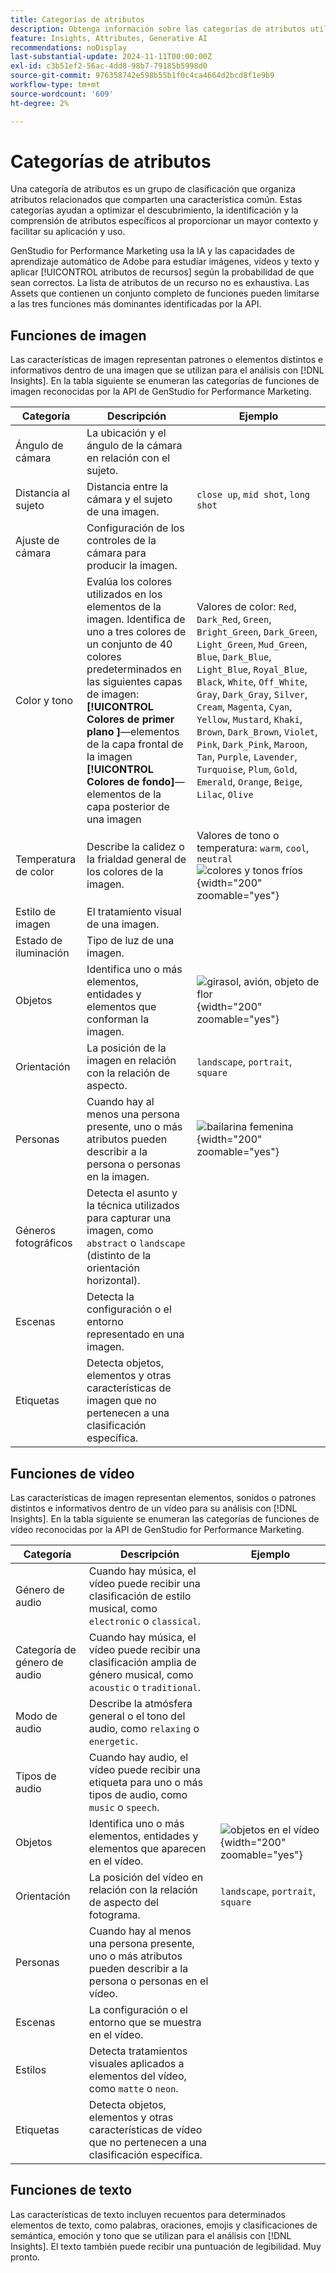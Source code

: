 ```yaml
---
title: Categorías de atributos
description: Obtenga información sobre las categorías de atributos utilizadas en GenStudio for Performance Marketing.
feature: Insights, Attributes, Generative AI
recommendations: noDisplay
last-substantial-update: 2024-11-11T00:00:00Z
exl-id: c3b51ef2-56ac-4dd8-98b7-79185b5998d0
source-git-commit: 976358742e598b55b1f0c4ca4664d2bcd8f1e9b9
workflow-type: tm+mt
source-wordcount: '609'
ht-degree: 2%

---
```


# Categorías de atributos

Una categoría de atributos es un grupo de clasificación que organiza atributos relacionados que comparten una característica común. Estas categorías ayudan a optimizar el descubrimiento, la identificación y la comprensión de atributos específicos al proporcionar un mayor contexto y facilitar su aplicación y uso.

GenStudio for Performance Marketing usa la IA y las capacidades de aprendizaje automático de Adobe para estudiar imágenes, vídeos y texto y aplicar [!UICONTROL atributos de recursos] según la probabilidad de que sean correctos. La lista de atributos de un recurso no es exhaustiva. Las Assets que contienen un conjunto completo de funciones pueden limitarse a las tres funciones más dominantes identificadas por la API.

## Funciones de imagen

Las características de imagen representan patrones o elementos distintos e informativos dentro de una imagen que se utilizan para el análisis con [!DNL Insights]. En la tabla siguiente se enumeran las categorías de funciones de imagen reconocidas por la API de GenStudio for Performance Marketing.

<!-- For the writer: turn off word wrap to work with these tables. Option + Z -->

| Categoría | Descripción | Ejemplo |
| ----------------------- | ----------------------------------------------------------------------------------------------------- | ------------------------------------------------------------------------------------------------------------------------------------------------------------------------------ |
| Ángulo de cámara | La ubicación y el ángulo de la cámara en relación con el sujeto. |                                                                                                                                                                                |
| Distancia al sujeto | Distancia entre la cámara y el sujeto de una imagen. | `close up`, `mid shot`, `long shot` |
| Ajuste de cámara | Configuración de los controles de la cámara para producir la imagen. |                                                                                                                                                                                |
| Color y tono | Evalúa los colores utilizados en los elementos de la imagen. Identifica de uno a tres colores de un conjunto de 40 colores predeterminados en las siguientes capas de imagen:<br>**[!UICONTROL Colores de primer plano ]**—elementos de la capa frontal de la imagen<br>**[!UICONTROL Colores de fondo]**—elementos de la capa posterior de una imagen | Valores de color: `Red`, `Dark_Red`, `Green`, `Bright_Green`, `Dark_Green`, `Light_Green`, `Mud_Green`, `Blue`, `Dark_Blue`, `Light_Blue`, `Royal_Blue`, `Black`, `White`, `Off_White`, `Gray`, `Dark_Gray`, `Silver`, `Cream`, `Magenta`, `Cyan`, `Yellow`, `Mustard`, `Khaki`, `Brown`, `Dark_Brown`, `Violet`, `Pink`, `Dark_Pink`, `Maroon`, `Tan`, `Purple`, `Lavender`, `Turquoise`, `Plum`, `Gold`, `Emerald`, `Orange`, `Beige`, `Lilac`, `Olive` |
| Temperatura de color | Describe la calidez o la frialdad general de los colores de la imagen. | Valores de tono o temperatura: `warm`, `cool`, `neutral`<br>![colores y tonos fríos](../../assets/category/image-color-temp.png){width="200" zoomable="yes"} |
| Estilo de imagen | El tratamiento visual de una imagen. |                                                                                                                                                                                |
| Estado de iluminación | Tipo de luz de una imagen. |                                                                                                                                                                                |
| Objetos | Identifica uno o más elementos, entidades y elementos que conforman la imagen. | ![girasol, avión, objeto de flor](../../assets/category/image-objects.png){width="200" zoomable="yes"} |
| Orientación | La posición de la imagen en relación con la relación de aspecto. | `landscape`, `portrait`, `square` |
| Personas | Cuando hay al menos una persona presente, uno o más atributos pueden describir a la persona o personas en la imagen. | ![bailarina femenina](../../assets/category/image-people.png){width="200" zoomable="yes"} |
| Géneros fotográficos | Detecta el asunto y la técnica utilizados para capturar una imagen, como `abstract` o `landscape` (distinto de la orientación horizontal). |           |
| Escenas | Detecta la configuración o el entorno representado en una imagen. |                                             |
| Etiquetas | Detecta objetos, elementos y otras características de imagen que no pertenecen a una clasificación específica. |                                      |

<!-- Not yet approved by legal
| Attention distribution  | The level of viewer attention spread across an image.                                                 | `high`, `medium`, `low`                                                                                                                                                                                                    |
| Content density         | The amount of information or detail in an image.                                                      | `high`, `medium`, `low`                                                                                                                                                                                                    |
-->

## Funciones de vídeo

Las características de imagen representan elementos, sonidos o patrones distintos e informativos dentro de un vídeo para su análisis con [!DNL Insights]. En la tabla siguiente se enumeran las categorías de funciones de vídeo reconocidas por la API de GenStudio for Performance Marketing.

| Categoría | Descripción | Ejemplo |
| ------------------- | ------------------------------------------------------------------------------------------------------------ | --------------------------------------------------------------------------------------- |
| Género de audio | Cuando hay música, el vídeo puede recibir una clasificación de estilo musical, como `electronic` o `classical`. |          |
| Categoría de género de audio | Cuando hay música, el vídeo puede recibir una clasificación amplia de género musical, como `acoustic` o `traditional`. |          |
| Modo de audio | Describe la atmósfera general o el tono del audio, como `relaxing` o `energetic`. |          |
| Tipos de audio | Cuando hay audio, el vídeo puede recibir una etiqueta para uno o más tipos de audio, como `music` o `speech`. |          |
| Objetos | Identifica uno o más elementos, entidades y elementos que aparecen en el vídeo. | ![objetos en el vídeo](../../assets/category/video-objects.png){width="200" zoomable="yes"} |
| Orientación | La posición del vídeo en relación con la relación de aspecto del fotograma. | `landscape`, `portrait`, `square` |
| Personas | Cuando hay al menos una persona presente, uno o más atributos pueden describir a la persona o personas en el vídeo. |        |
| Escenas | La configuración o el entorno que se muestra en el vídeo. |        |
| Estilos | Detecta tratamientos visuales aplicados a elementos del vídeo, como `matte` o `neon`. |        |
| Etiquetas | Detecta objetos, elementos y otras características de vídeo que no pertenecen a una clasificación específica. |        |

## Funciones de texto

Las características de texto incluyen recuentos para determinados elementos de texto, como palabras, oraciones, emojis y clasificaciones de semántica, emoción y tono que se utilizan para el análisis con [!DNL Insights]. El texto también puede recibir una puntuación de legibilidad. Muy pronto.

<!-- Not yet approved by legal

The following table lists the image feature categories recognized by the GenStudio for Performance Marketing AI.

| Category             | Description | Example |
|----------------------|-------------|--------|
| Emojis Count         |             |        |
| HashTags Count       |             |        |
| Keywords             |             |        |
| Marketing Emotions   |             |        |
| Narratives           | Text that represents an overarching situation, theme, or a story. Narratives can communicate values, purpose, or identity that resonates with consumers on many levels.   |        |
| Persuasion Strategies|             |        |
| Readability          |             |        |
| Tone of voice        | | |
-->
